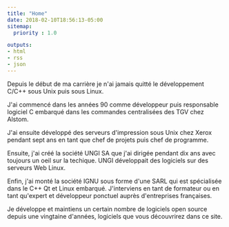 ```yaml
---
title: "Home"
date: 2018-02-10T18:56:13-05:00
sitemap:
  priority : 1.0

outputs:
- html
- rss
- json
---
```

Depuis le début de ma carrière je n'ai jamais quitté le développement C/C++ sous Unix puis sous Linux.

J'ai commencé dans les années 90 comme développeur puis responsable logiciel  C embarqué dans les commandes centralisées des TGV chez Alstom.

J'ai ensuite développé des serveurs d'impression sous Unix chez Xerox pendant sept ans en tant que chef de projets
puis chef de programme.

Ensuite, j'ai créé la société  UNGI SA que j'ai dirigée pendant dix ans avec toujours un oeil sur la techique. UNGI développait des
logiciels sur des serveurs Web Linux.

Enfin, j'ai monté la société IGNU sous forme d'une SARL qui est spécialisée dans le C++ Qt et Linux embarqué.
J'interviens en tant de formateur ou en tant qu'expert et développeur ponctuel auprès d'entreprises françaises.

Je développe et maintiens un certain nombre de logiciels open source depuis une vingtaine d'années, logiciels que vous découvrirez dans ce site.

